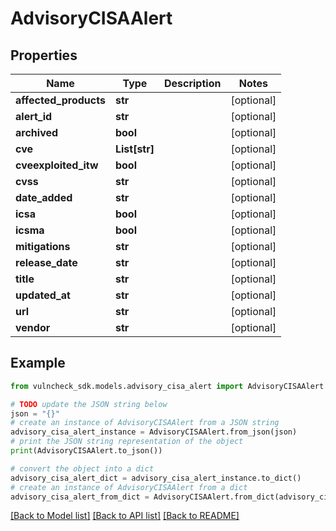 # AdvisoryCISAAlert


## Properties

Name | Type | Description | Notes
------------ | ------------- | ------------- | -------------
**affected_products** | **str** |  | [optional] 
**alert_id** | **str** |  | [optional] 
**archived** | **bool** |  | [optional] 
**cve** | **List[str]** |  | [optional] 
**cveexploited_itw** | **bool** |  | [optional] 
**cvss** | **str** |  | [optional] 
**date_added** | **str** |  | [optional] 
**icsa** | **bool** |  | [optional] 
**icsma** | **bool** |  | [optional] 
**mitigations** | **str** |  | [optional] 
**release_date** | **str** |  | [optional] 
**title** | **str** |  | [optional] 
**updated_at** | **str** |  | [optional] 
**url** | **str** |  | [optional] 
**vendor** | **str** |  | [optional] 

## Example

```python
from vulncheck_sdk.models.advisory_cisa_alert import AdvisoryCISAAlert

# TODO update the JSON string below
json = "{}"
# create an instance of AdvisoryCISAAlert from a JSON string
advisory_cisa_alert_instance = AdvisoryCISAAlert.from_json(json)
# print the JSON string representation of the object
print(AdvisoryCISAAlert.to_json())

# convert the object into a dict
advisory_cisa_alert_dict = advisory_cisa_alert_instance.to_dict()
# create an instance of AdvisoryCISAAlert from a dict
advisory_cisa_alert_from_dict = AdvisoryCISAAlert.from_dict(advisory_cisa_alert_dict)
```
[[Back to Model list]](../README.md#documentation-for-models) [[Back to API list]](../README.md#documentation-for-api-endpoints) [[Back to README]](../README.md)


